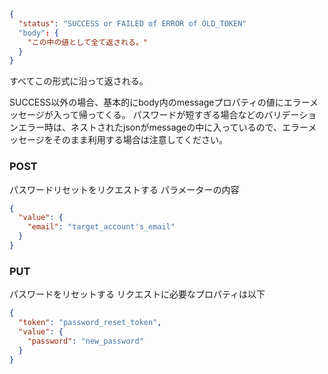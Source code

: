 ```json
{
  "status": "SUCCESS or FAILED of ERROR of OLD_TOKEN"
  "body": {
    "この中の値として全て返される。"
  }
}
```
すべてこの形式に沿って返される。

SUCCESS以外の場合、基本的にbody内のmessageプロパティの値にエラーメッセージが入って帰ってくる。
パスワードが短すぎる場合などのバリデーションエラー時は、ネストされたjsonがmessageの中に入っているので、エラーメッセージをそのまま利用する場合は注意してください。

### POST

パスワードリセットをリクエストする
パラメーターの内容

```json
{
  "value": {
    "email": "target_account's_email"
  }
}
```

### PUT

パスワードをリセットする
リクエストに必要なプロパティは以下

```json
{
  "token": "password_reset_token",
  "value": {
    "password": "new_password"
  }
}
```
